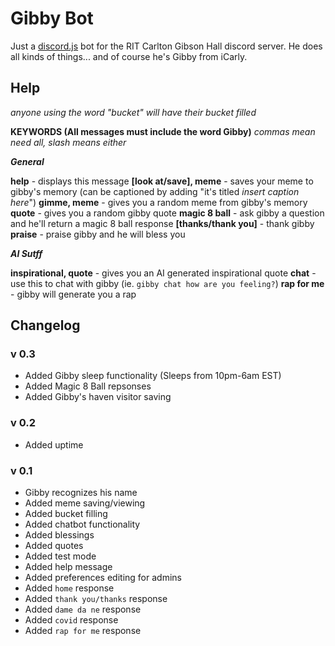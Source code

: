 # Gibby Bot

Just a [discord.js](https://discord.js.org/) bot for the RIT Carlton Gibson Hall discord server. He does all kinds of things... and of course he's Gibby from iCarly.

## Help

*anyone using the word "bucket" will have their bucket filled*

**KEYWORDS (All messages must include the word Gibby)**
*commas mean need all, slash means either*

***General***

**help** - displays this message
**[look at/save], meme** - saves your meme to gibby's memory (can be captioned by adding \"it's titled *insert caption here*\")
**gimme, meme** - gives you a random meme from gibby's memory
**quote** - gives you a random gibby quote
**magic 8 ball** - ask gibby a question and he'll return a magic 8 ball response
**[thanks/thank you]** - thank gibby
**praise** - praise gibby and he will bless you

***AI Sutff***

**inspirational, quote** - gives you an AI generated inspirational quote
**chat** - use this to chat with gibby (ie. `gibby chat how are you feeling?`)
**rap for me** - gibby will generate you a rap

## Changelog

### v 0.3
- Added Gibby sleep functionality (Sleeps from 10pm-6am EST)
- Added Magic 8 Ball repsonses
- Added Gibby's haven visitor saving

### v 0.2
- Added uptime

### v 0.1
- Gibby recognizes his name
- Added meme saving/viewing
- Added bucket filling
- Added chatbot functionality
- Added blessings
- Added quotes
- Added test mode
- Added help message
- Added preferences editing for admins
- Added `home` response
- Added `thank you/thanks` response
- Added `dame da ne` response
- Added `covid` response
- Added `rap for me` response